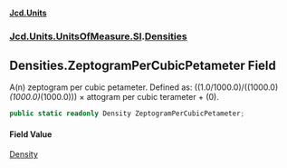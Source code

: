 #### [Jcd.Units](index.md 'index')
### [Jcd.Units.UnitsOfMeasure.SI](Jcd.Units.UnitsOfMeasure.SI.md 'Jcd.Units.UnitsOfMeasure.SI').[Densities](Densities.md 'Jcd.Units.UnitsOfMeasure.SI.Densities')

## Densities.ZeptogramPerCubicPetameter Field

A(n) zeptogram per cubic petameter. Defined as: ((1.0/1000.0)/((1000.0)*(1000.0)*(1000.0))) × attogram per cubic terameter + (0).

```csharp
public static readonly Density ZeptogramPerCubicPetameter;
```

#### Field Value
[Density](Density.md 'Jcd.Units.UnitTypes.Density')